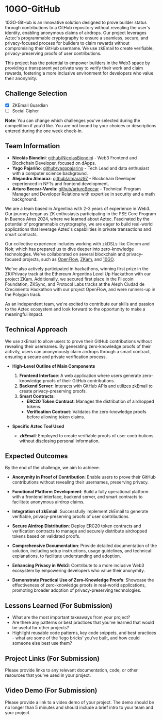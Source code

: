 # 10GO-GitHub

10GO-GitHub is an innovative solution designed to prove builder status through contributions to a GitHub repository without revealing the user's identity, enabling anonymous claims of airdrops. Our project leverages Aztec's programmable cryptography to ensure a seamless, secure, and privacy-focused process for builders to claim rewards without compromising their GitHub username. We use zkEmail to create verifiable, privacy-preserving proofs of user contributions.

This project has the potential to empower builders in the Web3 space by providing a transparent yet private way to verify their work and claim rewards, fostering a more inclusive environment for developers who value their anonymity.

## Challenge Selection

- [x] ZKEmail Guardian
- [ ] Social Cipher

**Note**: You can change which challenges you've selected during the competition if you'd like. You are not bound by your choices or descriptions entered during the one week check-in.

## Team Information

- **Nicolás Biondini**: [github/NicolasBiondini](https://github.com/nicolasbiondini) - Web3 Frontend and Blockchain Developer, focused on dApps.
- **Yago Pajariño**: [github/yagopajarino](https://github.com/yagopajarino) - Tech Lead and data enthusiast with a computer science background.
- **Alejandro Almaraz**: [github/almaraz97](https://github.com/almaraz97) - Blockchain Developer experienced in NFTs and frontend development.
- **Arturo Beccar-Varela**: [github/arturoBeccar](https://github.com/arturoBeccar) - Technical Program Manager and Developer Relations with expertise in security and a math background.

We are a team based in Argentina with 2-3 years of experience in Web3. Our journey began as ZK enthusiasts participating in the PSE Core Program in Buenos Aires 2024, where we learned about Aztec. Fascinated by the potential of programmable cryptography, we are eager to build real-world applications that leverage Aztec's capabilities in private transactions and smart contracts.

Our collective experience includes working with zkDSLs like Circom and Noir, which has prepared us to dive deeper into zero-knowledge technologies. We've collaborated on several blockchain and privacy-focused projects, such as [OpenFlow](https://github.com/openflow-labs/openflow), [ZKam](https://github.com/zkam-labs/zkam), and [10GO](https://github.com/10GO-labs/10GO).

We've also actively participated in hackathons, winning first prize in the ZK/Privacy track at the Ethereum Argentina Level Up Hackathon with our project ZKam. Additionally, we secured first place in the Filecoin Foundation, ZKSync, and Protocol Labs tracks at the Aleph Ciudad de Crecimiento Hackathon with our project OpenFlow, and were runners-up in the Polygon track.

As an independent team, we're excited to contribute our skills and passion to the Aztec ecosystem and look forward to the opportunity to make a meaningful impact.

## Technical Approach

We use zkEmail to allow users to prove their GitHub contributions without revealing their usernames. By generating zero-knowledge proofs of their activity, users can anonymously claim airdrops through a smart contract, ensuring a secure and private verification process.

- **High-Level Outline of Main Components**
  1. **Frontend Interface**: A web application where users generate zero-knowledge proofs of their GitHub contributions.
  2. **Backend Server**: Interacts with GitHub APIs and utilizes zkEmail to create privacy-preserving proofs.
  3. **Smart Contracts**:
     - **ERC20 Token Contract**: Manages the distribution of airdropped tokens.
     - **Verification Contract**: Validates the zero-knowledge proofs before allowing token claims.

- **Specific Aztec Tool Used**
  - **zkEmail**: Employed to create verifiable proofs of user contributions without disclosing personal information.


## Expected Outcomes

By the end of the challenge, we aim to achieve:

- **Anonymity in Proof of Contribution**: Enable users to prove their GitHub contributions without revealing their usernames, preserving privacy.

- **Functional Platform Development**: Build a fully operational platform with a frontend interface, backend server, and smart contracts to facilitate anonymous airdrop claims.

- **Integration of zkEmail**: Successfully implement zkEmail to generate verifiable, privacy-preserving proofs of user contributions.

- **Secure Airdrop Distribution**: Deploy ERC20 token contracts and verification contracts to manage and securely distribute airdropped tokens based on validated proofs.

- **Comprehensive Documentation**: Provide detailed documentation of the solution, including setup instructions, usage guidelines, and technical explanations, to facilitate understanding and adoption.

- **Enhancing Privacy in Web3**: Contribute to a more inclusive Web3 ecosystem by empowering developers who value their anonymity.

- **Demonstrate Practical Use of Zero-Knowledge Proofs**: Showcase the effectiveness of zero-knowledge proofs in real-world applications, promoting broader adoption of privacy-preserving technologies.


## Lessons Learned (For Submission)

- What are the most important takeaways from your project?
- Are there any patterns or best practices that you've learned that would be useful for other projects?
- Highlight reusable code patterns, key code snippets, and best practices - what are some of the ‘lego bricks’ you’ve built, and how could someone else best use them?

## Project Links (For Submission)

Please provide links to any relevant documentation, code, or other resources that you've used in your project.

## Video Demo (For Submission)

Please provide a link to a video demo of your project. The demo should be no longer than 5 minutes and should include a brief intro to your team and your project.
